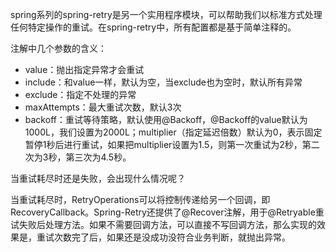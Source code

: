 spring系列的spring-retry是另一个实用程序模块，可以帮助我们以标准方式处理任何特定操作的重试。在spring-retry中，所有配置都是基于简单注释的。

注解中几个参数的含义：

* value：抛出指定异常才会重试
* include：和value一样，默认为空，当exclude也为空时，默认所有异常
* exclude：指定不处理的异常
* maxAttempts：最大重试次数，默认3次
* backoff：重试等待策略，默认使用@Backoff，@Backoff的value默认为1000L，我们设置为2000L；multiplier（指定延迟倍数）默认为0，表示固定暂停1秒后进行重试，如果把multiplier设置为1.5，则第一次重试为2秒，第二次为3秒，第三次为4.5秒。

当重试耗尽时还是失败，会出现什么情况呢？

当重试耗尽时，RetryOperations可以将控制传递给另一个回调，即RecoveryCallback。Spring-Retry还提供了@Recover注解，用于@Retryable重试失败后处理方法。如果不需要回调方法，可以直接不写回调方法，那么实现的效果是，重试次数完了后，如果还是没成功没符合业务判断，就抛出异常。